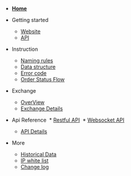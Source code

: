 
* [__Home__](/README.md)

* Getting started
  * [Website](/getting-started/website-user)
  * [API](/getting-started/api-user)


* Instruction
  * [Naming rules](/instruction/naming-rules)
  * [Data structure](/instruction/data-structure)
  * [Error code](/instruction/error-code)
  * [Order Status Flow](/instruction/order-status)

* Exchange
  * [OverView](/exchange-overview)
  * [Exchange Details](/exchange-details)

* Api Reference
  * [Restful API](/api-refer/rest-api)
  * [Websocket API](/api-refer/ws-api)
  * [API Details](/api-refer/swagger)

* More
  * [Historical Data](/more/historical-data)
  * [IP white list](/more/ip-white-list)
  * [Change log](/more/change-log)

